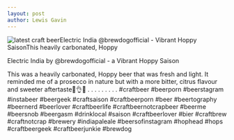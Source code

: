 ```yaml
---
layout: post
author: Lewis Gavin
---
```


![latest craft beerElectric India @brewdogofficial - Vibrant Hoppy SaisonThis heavily carbonated, Hoppy](https://instagram.fman1-1.fna.fbcdn.net/vp/49dbca661ab163a5ee423397c6241fcc/5C6A2F99/t51.2885-15/sh0.08/e35/p750x750/44235963_781688582162427_3987719105291523564_n.jpg?ig_cache_key=MTkwMDc5ODY0NjEyODA1MjIyOQ%3D%3D.2)

Electric India by @brewdogofficial - a Vibrant Hoppy Saison

This was a heavily carbonated, Hoppy beer that was fresh and light. It reminded me of a prosecco in nature but with a more bitter, citrus flavour and sweeter aftertaste🙌👌🍻
.
.
.
.
.
.
.
.
.
#craftbeer #beerporn #beerstagram #instabeer #beergeek #craftsaison #craftbeerporn #beer #beertography #beernerd #beerlover #craftbeerlife #craftbeernotcrapbeer #beerme #beersnob #beergasm #drinklocal #saison #craftbeerlover #bier #craftbrew #craftnotcrap #brewery #indiapaleale #beersofinstagram #hophead #hops #craftbeergeek #craftbeerjunkie #brewdog